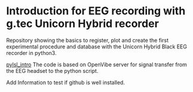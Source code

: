 # Introduction for EEG recording with g.tec Unicorn Hybrid recorder

Repository showing the basics to register, plot and create the first experimental procedure and database with the Unicorn Hybrid Black EEG recorder in python3.

[pylsl_intro](pylsl_intro.py)
The code is based on OpenVibe server for signal transfer from the EEG headset to the python script.

Add Information to test if github is well installed.
